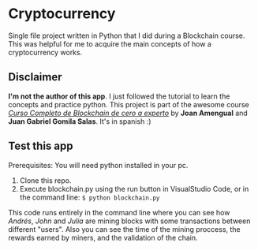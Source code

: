 # Cryptocurrency

Single file project written in Python that I did during a Blockchain course.
This was helpful for me to acquire the main concepts of how a cryptocurrency works.

## Disclaimer

**I'm not the author of this app**. I just followed the tutorial to learn the concepts and practice python.
This project is part of the awesome course [_Curso Completo de Blockchain de cero a experto_](https://www.udemy.com/course/curso-completo-de-blockchain-de-la-a-a-la-z/) by **Joan Amengual** and **Juan Gabriel Gomila Salas**. It's in spanish :)

## Test this app

Prerequisites: You will need python installed in your pc.

1. Clone this repo.
2. Execute blockchain.py using the run button in VisualStudio Code, or in the command line:
`$ python blockchain.py `

This code runs entirely in the command line where you can see how _Andrés_, _John_ and _Julia_ are mining blocks with some transactions between different "users". Also you can see the time of the mining proccess, the rewards earned by miners, and the validation of the chain.
